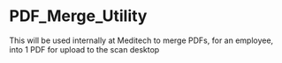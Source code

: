 # PDF_Merge_Utility
This will be used internally at Meditech to merge PDFs, for an employee, into 1 PDF for upload to the scan desktop
